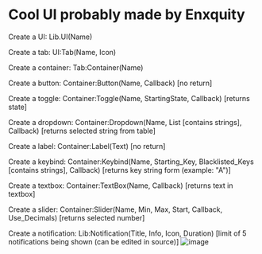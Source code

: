 # Cool UI probably made by Enxquity

Create a UI: Lib.UI(Name)

Create a tab: UI:Tab(Name, Icon)

Create a container: Tab:Container(Name)

Create a button: Container:Button(Name, Callback) [no return]

Create a toggle: Container:Toggle(Name, StartingState, Callback) [returns state]

Create a dropdown: Container:Dropdown(Name, List [contains strings], Callback) [returns selected string from table]

Create a label: Container:Label(Text) [no return]

Create a keybind: Container:Keybind(Name, Starting_Key, Blacklisted_Keys [contains strings], Callback) [returns key string form (example: "A")]

Create a textbox: Container:TextBox(Name, Callback) [returns text in textbox]

Create a slider: Container:Slider(Name, Min, Max, Start, Callback, Use_Decimals) [returns selected number]

Create a notification: Lib:Notification(Title, Info, Icon, Duration) [limit of 5 notifications being shown (can be edited in source)]
![image](https://user-images.githubusercontent.com/114941534/204367838-2954fc26-5dd1-43f5-b0a4-1b88d198ed64.png)
